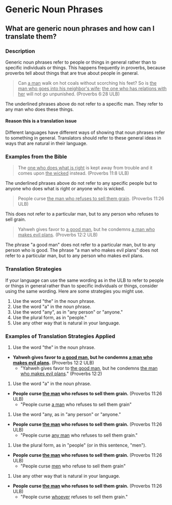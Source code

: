# Generic Noun Phrases #

## What are generic noun phrases and how can I translate them? ##



### Description

Generic noun phrases refer to people or things in general rather than to specific individuals or things. This happens frequently in proverbs, because proverbs tell about things that are true about people in general.

>Can <u>a man</u> walk on hot coals without scorching his feet?
>So is <u>the man who goes into his neighbor's wife</u>;
><u>the one who has relations with her</u> will not go unpunished. (Proverbs 6:28 ULB)

The underlined phrases above do not refer to a specific man. They refer to any man who does these things.

#### Reason this is a translation issue

Different languages have different ways of showing that noun phrases refer to something in general. Translators should refer to these general ideas in ways that are natural in their language.

### Examples from the Bible

>The <u>one who does what is right</u> is kept away from trouble and it comes upon <u>the wicked</u> instead. (Proverbs 11:8 ULB)

The underlined phrases above do not refer to any specific people but to anyone who does what is right or anyone who is wicked.

>People curse <u>the man who refuses to sell them grain</u>. (Proverbs 11:26 ULB)

This does not refer to a particular man, but to any person who refuses to sell grain.
>Yahweh gives favor to <u>a good man</u>, but he condemns <u>a man who makes evil plans</u>. (Proverbs 12:2 ULB)

The phrase "a good man" does not refer to a particular man, but to any person who is good. The phrase "a man who makes evil plans" does not refer to a particular man, but to any person who makes evil plans.

### Translation Strategies

If your language can use the same wording as in the ULB to refer to people or things in general rather than to specific individuals or things, consider using the same wording. Here are some strategies you might use.

1. Use the word "the" in the noun phrase.
1. Use the word "a" in the noun phrase.
1. Use the word "any", as in "any person" or "anyone."
1. Use the plural form, as in "people."
1. Use any other way that is natural in your language.

### Examples of Translation Strategies Applied

1. Use the word "the" in the noun phrase.

  * **Yahweh gives favor to <u>a good man</u>, but he condemns <u>a man who makes evil plans</u>.** (Proverbs 12:2 ULB)
      * "Yahweh gives favor to <u>the good man</u>, but he condemns <u>the man who makes evil plans</u>." (Proverbs 12:2)

1. Use the word "a" in the noun phrase.

  * **People curse <u>the man</u> who refuses to sell them grain.** (Proverbs 11:26 ULB)
      * "People curse <u>a man</u> who refuses to sell them grain"

1. Use the word "any, as in "any person" or "anyone."

  * **People curse <u>the man</u> who refuses to sell them grain.** (Proverbs 11:26 ULB)
      * "People curse <u>any man</u> who refuses to sell them grain."

1. Use the plural form, as in "people" (or in this sentence, "men").

  * **People curse <u>the man</u> who refuses to sell them grain.** (Proverbs 11:26 ULB)
      * "People curse <u>men</u> who refuse to sell them grain"

1. Use any other way that is natural in your language.

  * **People curse <u>the man</u> who refuses to sell them grain.** (Proverbs 11:26 ULB)
      * "People curse <u>whoever</u> refuses to sell them grain."


